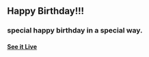 ## Happy Birthday!!!

### special happy birthday in a special way.

#### [See it Live](https://REDZEOX.github.io/HaPpY-BiRThDaY/)

